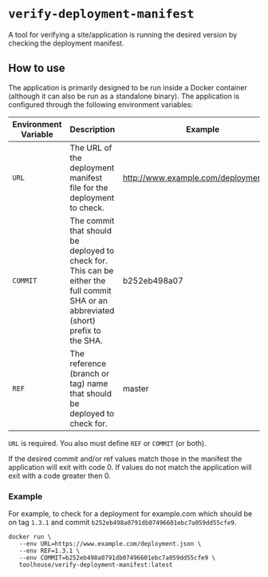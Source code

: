 # `verify-deployment-manifest`

A tool for verifying a site/application is running the desired version by
checking the deployment manifest. 

## How to use

The application is primarily designed to be run inside a Docker container
(although it can also be run as a standalone binary). The application is
configured through the following environment variables:

| Environment Variable | Description                                                                                                                          | Example                                |
|----------------------|--------------------------------------------------------------------------------------------------------------------------------------|----------------------------------------|
| `URL`                | The URL of the deployment manifest file for the deployment to check.                                                                 | http://www.example.com/deployment.json |
| `COMMIT`             | The commit that should be deployed to check for. This can be either the full commit SHA or an abbreviated (short) prefix to the SHA. | b252eb498a07                           |
| `REF`                | The reference (branch or tag) name that should be deployed to check for.                                                             | master                                 |

`URL` is required. You also must define `REF` or `COMMIT` (or both).

If the desired commit and/or ref values match those in the manifest the
application will exit with code 0. If values do not match the application will
exit with a code greater then 0.

### Example

For example, to check for a deployment for example.com which should be on tag
`1.3.1` and commit `b252eb498a0791db07496601ebc7a059dd55cfe9`.

```shell
docker run \
   --env URL=https://www.example.com/deployment.json \
   --env REF=1.3.1 \
   --env COMMIT=b252eb498a0791db07496601ebc7a059dd55cfe9 \
   toolhouse/verify-deployment-manifest:latest
```
